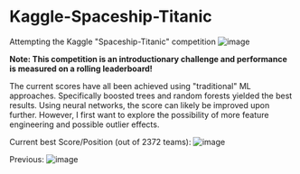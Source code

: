 # Kaggle-Spaceship-Titanic
Attempting the Kaggle "Spaceship-Titanic" competition
![image](https://user-images.githubusercontent.com/86370763/229297358-3a6047d9-7014-4729-a4ea-1ff47d66864c.jpeg)

**Note: This competition is an introductionary challenge and performance is measured on a rolling leaderboard!**

The current scores have all been achieved using "traditional" ML approaches. Specifically boosted trees and random forests yielded the best results. Using neural networks, the score can likely be improved upon further. However, I first want to explore the possibility of more feature engineering and possible outlier effects.

Current best Score/Position (out of 2372 teams):
![image](https://user-images.githubusercontent.com/86370763/228939157-b3acba19-523b-4242-8038-1736255645ab.jpeg)

Previous:
![image](https://user-images.githubusercontent.com/86370763/228259260-9f512e3d-8612-4f03-87d2-a3f3443855c1.jpeg)
